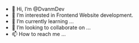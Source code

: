 - 👋 Hi, I’m @DvanmDev
- 👀 I’m interested in Frontend Website development. 
- 🌱 I’m currently learning ...
- 💞️ I’m looking to collaborate on ...
- 📫 How to reach me ...

<!---
DvanmDev/DvanmDev is a ✨ special ✨ repository because its `README.md` (this file) appears on your GitHub profile.
You can click the Preview link to take a look at your changes.
--->

